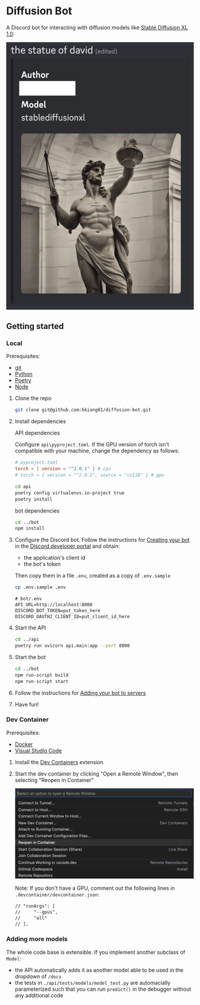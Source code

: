 # Diffusion Bot

A Discord bot for interacting with diffusion models like [Stable Diffusion XL 1.0]:

![the statue of david](docs/images/statue_of_david.png)


## Getting started

### Local

Prerequisites:
- [git](https://git-scm.com/)
- [Python](https://docs.python.org/3/)
- [Poetry](https://python-poetry.org/docs/)
- [Node](https://nodejs.org/en)


1. Clone the repo

    ```zsh
    git clone git@github.com:hkiang01/diffusion-bot.git
    ```

1. Install dependencies
   
   API dependencies

    Configure `api\pyproject.toml`.
    If the GPU version of torch isn't compatible with your machine, change the dependency as follows:
    ```toml
    # pyproject.toml
    torch = { version = "^2.0.1" } # cpu
    # torch = { version = "^2.0.1", source = "cu118" } # gpu
    ```

    ```zsh
    cd api
    poetry config virtualenvs.in-project true
    poetry install
    ```

    bot dependencies

    ```zsh
    cd ../bot
    npm install
    ```

1. Configure the Discord bot. Follow the instructions for [Creating your bot](https://discordjs.guide/preparations/setting-up-a-bot-application.html#creating-your-bot) in the [Discord developer portal](https://discord.com/developers/applications) and obtain:

   - the application's client id
   - the bot's token

    Then copy them in a file `.env`, created as a copy of `.env.sample`

    ```zsh
    cp .env.sample .env
    ```

    ```env
    # bot/.env
    API_URL=http://localhost:8000
    DISCORD_BOT_TOKEN=put_token_here
    DISCORD_OAUTH2_CLIENT_ID=put_client_id_here
    ```

1. Start the API

    ```zsh
    cd ../api
    poetry run uvicorn api.main:app --port 8000
    ```

1. Start the bot

    ```zsh
    cd ../bot
    npm run-script build
    npm run-script start
    ```

1. Follow the instructions for [Adding your bot to servers](https://discordjs.guide/preparations/adding-your-bot-to-servers.html)

1. Have fun!

### Dev Container

Prerequisites:
- [Docker](https://www.docker.com/)
- [Visual Studio Code](https://code.visualstudio.com/)


1. Install the [Dev Containers](https://marketplace.visualstudio.com/items?itemName=ms-vscode-remote.remote-containers) extension

1. Start the dev container by clicking "Open a Remote Window", then selecting "Reopen in Container"

    ![](docs/images/reopen_in_container.png)

    Note: If you don't have a GPU, comment out the following lines in `.devcontainer/devcontainer.json`:

    ```
    // "runArgs": [
    //     "--gpus",
    //     "all"
    // ],
    ```



### Adding more models

The whole code base is extensible. If you implement another subclass of `Model`:
- the API automatically adds it as another model able to be used in the dropdown of `/docs`
- the tests in `./api/tests/models/model_test.py` are automacially parameterized such that you can run `predict()` in the debugger without any additional code

[Stable Diffusion XL 1.0]: https://huggingface.co/stabilityai/stable-diffusion-xl-base-1.0/blob/ffd13a1d2ed00b2bbcf5d78c2a347313a3b556c8/README.md#sd-xl-10-base-model-card
[Install the NVIDIA Container Toolkit]: https://github.com/devcontainers/features/tree/f90cb26c7f15659f3e2be8061295997df2bb76cc/src/nvidia-cuda#install-the-nvidia-container-toolkit
[CUDA on Windows Subsystem for Linux (WSL)]: https://docs.nvidia.com/cuda/wsl-user-guide/index.html
